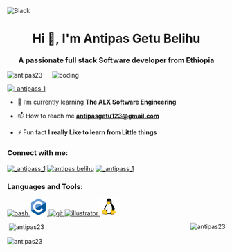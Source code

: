 ![Black](https://user-images.githubusercontent.com/81953340/226605677-a8e51a07-9dae-4ecc-8bf4-fa361d170191.gif)
<h1 align="center">Hi 👋, I'm Antipas Getu Belihu</h1>
<h3 align="center">A passionate full stack Software developer from Ethiopia</h3>
<img align="right" alt="coding" width="400" src="https://i.pinimg.com/originals/06/60/ef/0660efe82fa3da42ed56eef013171835.gif"/>

<p align="left"> <img src="https://komarev.com/ghpvc/?username=antipas23&label=Profile%20views&color=0e75b6&style=flat" alt="antipas23" /> </p>

<p align="left"> <a href="https://twitter.com/_antipass_1" target="blank"><img src="https://img.shields.io/twitter/follow/_antipass_1?logo=twitter&style=for-the-badge" alt="_antipass_1" /></a> </p>

- 🌱 I’m currently learning **The ALX Software Engineering**

- 📫 How to reach me **antipasgetu123@gmail.com**

- ⚡ Fun fact **I really Like to learn from Little things**

<h3 align="left">Connect with me:</h3>
<p align="left">
<a href="https://twitter.com/_antipass_1" target="blank"><img align="center" src="https://raw.githubusercontent.com/rahuldkjain/github-profile-readme-generator/master/src/images/icons/Social/twitter.svg" alt="_antipass_1" height="30" width="40" /></a>
<a href="https://linkedin.com/in/antipas belihu" target="blank"><img align="center" src="https://raw.githubusercontent.com/rahuldkjain/github-profile-readme-generator/master/src/images/icons/Social/linked-in-alt.svg" alt="antipas belihu" height="30" width="40" /></a>
<a href="https://instagram.com/_antipass_1" target="blank"><img align="center" src="https://raw.githubusercontent.com/rahuldkjain/github-profile-readme-generator/master/src/images/icons/Social/instagram.svg" alt="_antipass_1" height="30" width="40" /></a>
</p>

<h3 align="left">Languages and Tools:</h3>
<p align="left"> <a href="https://www.gnu.org/software/bash/" target="_blank" rel="noreferrer"> <img src="https://www.vectorlogo.zone/logos/gnu_bash/gnu_bash-icon.svg" alt="bash" width="40" height="40"/> </a> <a href="https://www.cprogramming.com/" target="_blank" rel="noreferrer"> <img src="https://raw.githubusercontent.com/devicons/devicon/master/icons/c/c-original.svg" alt="c" width="40" height="40"/> </a> <a href="https://git-scm.com/" target="_blank" rel="noreferrer"> <img src="https://www.vectorlogo.zone/logos/git-scm/git-scm-icon.svg" alt="git" width="40" height="40"/> </a> <a href="https://www.adobe.com/in/products/illustrator.html" target="_blank" rel="noreferrer"> <img src="https://www.vectorlogo.zone/logos/adobe_illustrator/adobe_illustrator-icon.svg" alt="illustrator" width="40" height="40"/> </a> <a href="https://www.linux.org/" target="_blank" rel="noreferrer"> <img src="https://raw.githubusercontent.com/devicons/devicon/master/icons/linux/linux-original.svg" alt="linux" width="40" height="40"/> </a> </p>

<p><img align="right" src="https://github-readme-stats.vercel.app/api/top-langs?username=antipas23&show_icons=true&locale=en&layout=compact" alt="antipas23" /></p>

<p>&nbsp;<img align="center" src="https://github-readme-stats.vercel.app/api?username=antipas23&show_icons=true&locale=en" alt="antipas23" /></p>

<p><img align="center" src="https://github-readme-streak-stats.herokuapp.com/?user=antipas23&" alt="antipas23" /></p>

